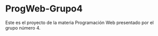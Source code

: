 # ProgWeb-Grupo4
Este es el proyecto de la materia Programación Web presentado por el grupo número 4.
